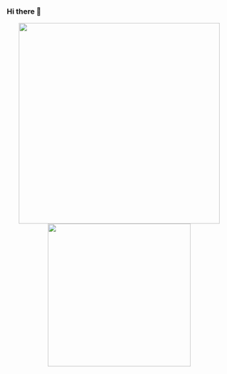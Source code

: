 ### Hi there 👋

<!--
**Jnaneshrompilli/jnaneshrompilli** is a ✨ _special_ ✨ repository because its `README.md` (this file) appears on your GitHub profile-->

<p align="center" justify="center">
  <a justify="center">
    <img align="center" src="https://github-readme-stats.vercel.app/api?username=jnaneshrompilli&show_icons=true&theme=github_dark" width="450">
    <img align="center" src="https://github-readme-stats.vercel.app/api/top-langs/?username=jnaneshrompilli&layout=compact&hide=cmake" width="320">
  </a>
</p>


